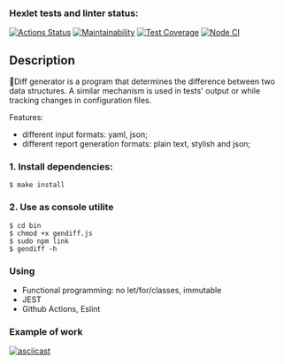 ### Hexlet tests and linter status:
[![Actions Status](https://github.com/hellion86/frontend-project-lvl2/workflows/hexlet-check/badge.svg)](https://github.com/hellion86/frontend-project-lvl2/actions)
[![Maintainability](https://api.codeclimate.com/v1/badges/a07a5c3b664fee55e4e1/maintainability)](https://codeclimate.com/github/hellion86/frontend-project-lvl2/maintainability)
[![Test Coverage](https://api.codeclimate.com/v1/badges/a07a5c3b664fee55e4e1/test_coverage)](https://codeclimate.com/github/hellion86/frontend-project-lvl2/test_coverage)
[![Node CI](https://github.com/hellion86/frontend-project-lvl2/workflows/linter-test/badge.svg)](https://github.com/hellion86/frontend-project-lvl2/actions)


## Description
:hammer:Diff generator is a program that determines the difference between two data structures. A similar mechanism is used in tests' output or while tracking changes in configuration files.

Features:

* different input formats: yaml, json;
* different report generation formats: plain text, stylish and json;

### 1. Install dependencies:
```
$ make install
```

### 2. Use as console utilite

```
$ cd bin
$ chmod +x gendiff.js
$ sudo npm link
$ gendiff -h
```

### Using
* Functional programming: no let/for/classes, immutable
* JEST
* Github Actions, Eslint

### Example of work
[![asciicast](https://asciinema.org/a/aqAmNrPN7SBGNEtEVmwx15NTq.svg)](https://asciinema.org/a/aqAmNrPN7SBGNEtEVmwx15NTq)